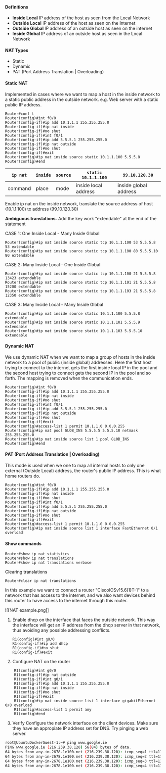 #### Definitions

- **Inside Local** 
	IP address of the host as seen from the Local Network
- **Outside Local**
	IP address of the host as seen on the Internet
- **Outside Global**
	IP address of an outside host as seen on the internet
- **Inside Global**
	IP address of an outside host as seen in the Local Network

#### NAT Types

- Static
- Dynamic
- PAT (Port Address Translation | Overloading)


#### Static NAT
Implemented in cases where we want to map a host in the inside network to a static public address in the outside network. e.g. Web server with a static public IP address.

```cisco
Router#conf t
Router(config)#int f0/0
Router(config-if)#ip add 10.1.1.1 255.255.255.0
Router(config-if)#ip nat inside
Router(config-if)#no shut
Router(config-if)#int f0/1
Router(config-if)#ip add 5.5.5.1 255.255.255.0
Router(config-if)#ip nat outside
Router(config-if)#no shut
Router(config-if)#exit
Router(config)#ip nat inside source static 10.1.1.100 5.5.5.8
Router(config)#end
```

| `ip nat` | `inside` | `source` | `static 10.1.1.100` | `99.10.120.30` |
|---|---|---|---|---|
| command | place | mode | inside local address | inside global address |

Enable ip nat on the inside network, translate the source address of host (10.1.1.100) to address (99.10.120.30)

**Ambiguous translations.** Add the key work "extendable" at the end of the statement

CASE 1: One Inside Local - Many Inside Global
```cisco
Router(config)#ip nat inside source static tcp 10.1.1.100 53 5.5.5.8 53 extendable
Router(config)#ip nat inside source static tcp 10.1.1.100 80 5.5.5.10 80 extendable
```

CASE 2: Many Inside Local - One Inside Global
```cisco
Router(config)#ip nat inside source static tcp 10.1.1.100 21 5.5.5.8 13423 extendable
Router(config)#ip nat inside source static tcp 10.1.1.101 21 5.5.5.8 15200 extendable
Router(config)#ip nat inside source static tcp 10.1.1.103 21 5.5.5.8 12350 extendable
```

CASE 3: Many Inside Local - Many Inside Global
```cisco
Router(config)#ip nat inside source static 10.1.1.100 5.5.5.8 extendable
Router(config)#ip nat inside source static 10.1.1.101 5.5.5.9 extendable
Router(config)#ip nat inside source static 10.1.1.103 5.5.5.10 extendable
```

#### Dynamic NAT
We use dynamic NAT when we want to map a group of hosts in the inside network to a pool of public (inside global) addresses. Here the first host trying to connect to the internet gets the first inside local IP in the pool and the second host trying to connect gets the second IP in the pool and so forth. The mapping is removed when the communication ends.

```cisco
Router(config)#int f0/0
Router(config-if)#ip add 10.1.1.1 255.255.255.0
Router(config-if)#ip nat inside
Router(config-if)#no shut
Router(config-if)#int f0/1
Router(config-if)#ip add 5.5.5.1 255.255.255.0
Router(config-if)#ip nat outside
Router(config-if)#no shut
Router(config-if)#exit
Router(config)#access-list 1 permit 10.1.1.0 0.0.0.255
Router(config)#ip nat pool GLOB_INS 5.5.5.5 5.5.5.10 netmask 255.255.255.0
Router(config)#ip nat inside source list 1 pool GLOB_INS
Router(config)#end
```


#### PAT (Port Address Translation | Overloading)
This mode is used when we one to map all internal hosts to only one external (Outside Local) address, the router's public IP address. This is what home routers do.

```cisco
Router(config)#int f0/0
Router(config-if)#ip add 10.1.1.1 255.255.255.0
Router(config-if)#ip nat inside
Router(config-if)#no shut
Router(config-if)#int f0/1
Router(config-if)#ip add 5.5.5.1 255.255.255.0
Router(config-if)#ip nat outside
Router(config-if)#no shut
Router(config-if)#exit
Router(config)#access-list 1 permit 10.1.1.0 0.0.0.255
Router(config)#ip nat inside source list 1 interface FastEthernet 0/1 overload
```





#### Show commands
```cisco
Router#show ip nat statistics
Router#show ip nat translations
Router#show ip nat translations verbose
```

Clearing translations
```
Router#clear ip nat translations
```

In this example we want to connect a router "CiscoIOSv15.6(1)T-1" to a network that has access to the internet, and we also want devices behind this router to have access to the internet through this router.

![[NAT example.png]]

1. Enable dhcp on the interface that faces the outside network. This way the interface will get an IP address from the dhcp server in that network, thus avoiding any possible addressing conflicts.
	```cisco
	R1(config)#int g0/0 
	R1(config-if)#ip add dhcp
	R1(config-if)#no shut
	R1(config-if)#exit
	```
2. Configure NAT on the router
```cisco
	R1(config)#int g0/0
	R1(config-if)#ip nat outside
	R1(config-if)#int g0/1
	R1(config-if)#ip add 10.1.1.1 255.255.255.0
	R1(config-if)#ip nat inside
	R1(config-if)#no shut
	R1(config-if)#exit
	R1(config)#ip nat inside source list 1 interface gigabitEthernet 0/0 overload
	R1(config)#access-list 1 permit any
	R1(config)#end
```

3. Verify
	Configure the network interface on the client devices. Make sure they have an appropiate IP address set for DNS. Try pinging a web server. 
```bash
root@UbuntuDockerGuest-1:~# ping www.google.ie
PING www.google.ie (216.239.38.120) 56(84) bytes of data.
64 bytes from any-in-2678.1e100.net (216.239.38.120): icmp_seq=1 ttl=114 time=29.1 ms
64 bytes from any-in-2678.1e100.net (216.239.38.120): icmp_seq=2 ttl=114 time=24.8 ms
64 bytes from any-in-2678.1e100.net (216.239.38.120): icmp_seq=3 ttl=114 time=27.4 ms
64 bytes from any-in-2678.1e100.net (216.239.38.120): icmp_seq=4 ttl=114 time=26.7 ms
```